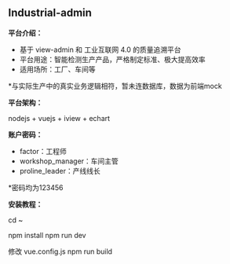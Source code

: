 ## Industrial-admin

**平台介绍：**

- 基于 view-admin 和 工业互联网 4.0 的质量追溯平台
- 平台用途：智能检测生产产品，严格制定标准、极大提高效率
- 适用场所：工厂、车间等

*与实际生产中的真实业务逻辑相符，暂未连数据库，数据为前端mock

**平台架构：**

nodejs + vuejs + iview + echart

**账户密码：**

- factor：工程师
- workshop_manager：车间主管
- proline_leader：产线线长

*密码均为123456

**安装教程：**

cd ~

npm install
npm run dev

修改 vue.config.js
npm run build
